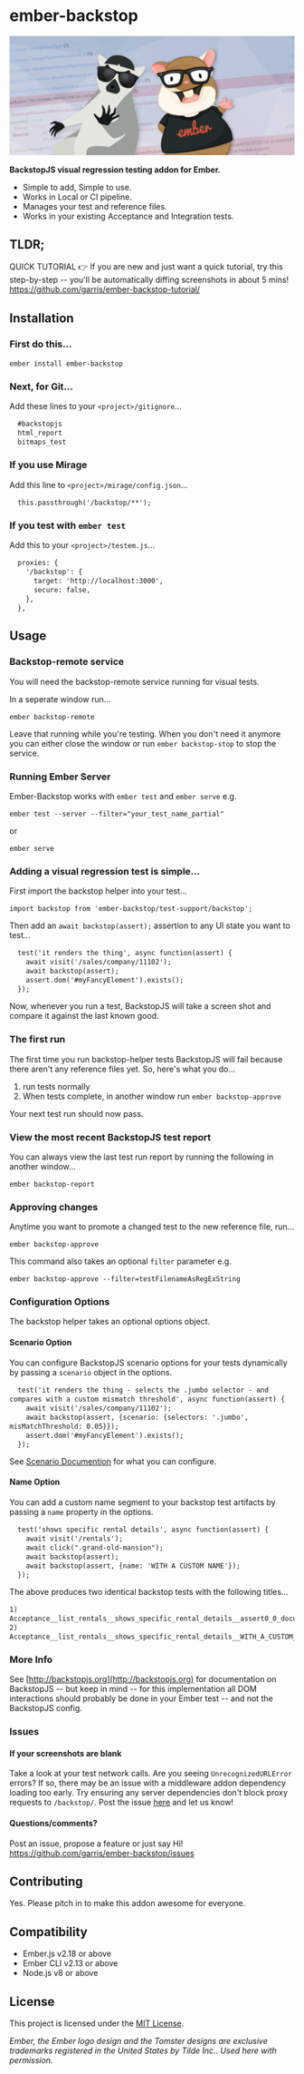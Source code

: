 # ember-backstop

![Scooch and Tomster](https://github.com/garris/BackstopJS/blob/master/assets/scoochAndTomster.png?raw=true)

**BackstopJS visual regression testing addon for Ember.**

- Simple to add, Simple to use.
- Works in Local or CI pipeline.
- Manages your test and reference files.
- Works in your existing Acceptance and Integration tests.

TLDR;
------------------------------------------------------------------------------
QUICK TUTORIAL 👉 If you are new and just want a quick tutorial, try this step-by-step -- you'll be automatically diffing screenshots in about 5 mins!
https://github.com/garris/ember-backstop-tutorial/



Installation
------------------------------------------------------------------------------

### First do this...
```
ember install ember-backstop
```

### Next, for Git...
Add these lines to your `<project>/gitignore`...
```
  #backstopjs
  html_report
  bitmaps_test
```

### If you use Mirage 
Add this line to `<project>/mirage/config.json`...
```
  this.passthrough('/backstop/**');
```

### If you test with `ember test`
Add this to your `<project>/testem.js`...
```
  proxies: {
    '/backstop': {
      target: 'http://localhost:3000',
      secure: false,
    },
  },
```

Usage
------------------------------------------------------------------------------
### Backstop-remote service
You will need the backstop-remote service running for visual tests.

In a seperate window run...

```
ember backstop-remote
```

Leave that running while you're testing. When you don't need it anymore you can either close the window or run `ember backstop-stop` to stop the service.

### Running Ember Server
Ember-Backstop works with `ember test` and `ember serve` e.g.

```
ember test --server --filter="your_test_name_partial"
```

or

```
ember serve
```

### Adding a visual regression test is simple...
First import the backstop helper into your test...

```
import backstop from 'ember-backstop/test-support/backstop';
```

Then add an `await backstop(assert);` assertion to any UI state you want to test...

```
  test('it renders the thing', async function(assert) {
    await visit('/sales/company/11102');
    await backstop(assert);
    assert.dom('#myFancyElement').exists();
  });
```

Now, whenever you run a test, BackstopJS will take a screen shot and compare it against the last known good. 

### The first run
The first time you run backstop-helper tests BackstopJS will fail because there aren't any reference files yet. So, here's what you do...

1. run tests normally
2. When tests complete, in another window run `ember backstop-approve`

Your next test run should now pass.

### View the most recent BackstopJS test report
You can always view the last test run report by running the following in another window...

```
ember backstop-report
```


### Approving changes
Anytime you want to promote a changed test to the new reference file, run...

```
ember backstop-approve
```  

This command also takes an optional `filter` parameter e.g. 

```
ember backstop-approve --filter=testFilenameAsRegExString
```

### Configuration Options
The backstop helper takes an optional options object.

#### Scenario Option
You can configure BackstopJS scenario options for your tests dynamically by passing a `scenario` object in the options.

```
  test('it renders the thing - selects the .jumbo selector - and compares with a custom mismatch threshold', async function(assert) {
    await visit('/sales/company/11102');
    await backstop(assert, {scenario: {selectors: '.jumbo', misMatchThreshold: 0.05}});
    assert.dom('#myFancyElement').exists();
  });
```

See [Scenario Documention](https://github.com/garris/BackstopJS#advanced-scenarios) for what you can configure.

#### Name Option
You can add a custom name segment to your backstop test artifacts by passing a `name` property in the options.
```
  test('shows specific rental details', async function(assert) {
    await visit('/rentals');
    await click(".grand-old-mansion");
    await backstop(assert);
    await backstop(assert, {name: 'WITH A CUSTOM NAME'});
  });
```
The above produces two identical backstop tests with the following titles...
```
1) Acceptance__list_rentals__shows_specific_rental_details__assert0_0_document_0_webview
2) Acceptance__list_rentals__shows_specific_rental_details__WITH_A_CUSTOM_NAME__assert1_0_document_0_webview
```




### More Info
See [http://backstopjs.org](http://backstopjs.org) for documentation on BackstopJS -- but keep in mind -- for this implementation all DOM interactions should probably be done in your Ember test -- and not the BackstopJS config.

### Issues

#### If your screenshots are blank
Take a look at your test network calls.  Are you seeing `UnrecognizedURLError` errors?  If so, there may be an issue with a middleware addon dependency loading too early. Try ensuring any server dependencies don't block proxy requests to `/backstop/`. Post the issue [here](https://github.com/garris/ember-backstop/issues) and let us know! 

#### Questions/comments? 
Post an issue, propose a feature or just say Hi!  https://github.com/garris/ember-backstop/issues


Contributing
------------------------------------------------------------------------------

Yes. Please pitch in to make this addon awesome for everyone.


Compatibility
------------------------------------------------------------------------------

* Ember.js v2.18 or above
* Ember CLI v2.13 or above
* Node.js v8 or above


License
------------------------------------------------------------------------------

This project is licensed under the [MIT License](LICENSE.md).


_Ember, the Ember logo design and the Tomster designs are exclusive trademarks registered in the United States by Tilde Inc.. Used here with permission._
